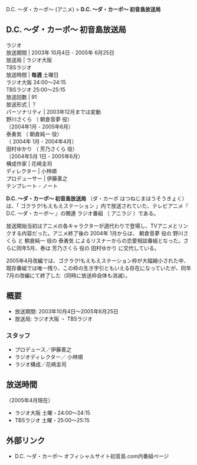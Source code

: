 D.C. 〜ダ・カーポ〜 (アニメ)  > **D.C. 〜ダ・カーポ〜 初音島放送局**

D.C. 〜ダ・カーポ〜 初音島放送局  
---  
ラジオ  
放送期間  |  2003年  10月4日  \-  2005年  6月25日   
放送局  |  ラジオ大阪    
TBSラジオ  
放送時間  |  **毎週** 土曜日   
ラジオ大阪 24:00〜24:15  
TBSラジオ 25:00〜25:15  
放送回数  |  91   
放送形式  |  ？   
パーソナリティ  |  2003年12月までは変動   
野川さくら  （  朝倉音夢  役）  
（2004年1月 - 2005年6月）  
泰勇気  （  朝倉純一  役）  
（  2004年  1月 - 2004年4月）  
田村ゆかり  （  芳乃さくら  役）  
（2004年5月 1日 - 2005年6月）  
構成作家  |  花崎圭司   
ディレクター  |  小林順   
プロデューサー  |  伊藤善之   
テンプレート  \-  ノート  
  
**D.C. 〜ダ・カーポ〜 初音島放送局** （ダ・カーポ はつねじまほうそうきょく）は、「  ゴクラク!もえもえステーション
」内で放送されていた、テレビアニメ『  D.C. 〜ダ・カーポ〜  』の関連  ラジオ番組  （  アニラジ  ）である。

放送開始当初はアニメの各キャラクターが週代わりで登場し、TVアニメとリンクする内容だった。アニメ終了後の  2004年  1月からは、  朝倉音夢  役の
野川さくら  と  朝倉純一  役の  泰勇気  によるリスナーからの恋愛相談番組となった。さらに同年5月、泰は  芳乃さくら  役の  田村ゆかり
に交代している。

2005年4月改編では、ゴクラク!もえもえステーション枠が大幅縮小された中、既存番組では唯一残り、この枠の生き字引ともいえる存在になっていたが、同年7月の改編にて終了した（同時に放送枠自体も消滅）。

##  概要



  * 放送期間: 2003年10月4日〜2005年6月25日 
  * 放送局:  ラジオ大阪  ・  TBSラジオ 

###  スタッフ



  * プロデュース／伊藤善之 
  * ラジオディレクター／  小林順 
  * ラジオ構成／花崎圭司 

##  放送時間



（2005年4月現在）

  * ラジオ大阪 土曜・24:00〜24:15 
  * TBSラジオ 土曜・25:00〜25:15 

##  外部リンク



  * D.C. 〜ダ・カーポ〜 オフィシャルサイト初音島.com内番組ページ 

